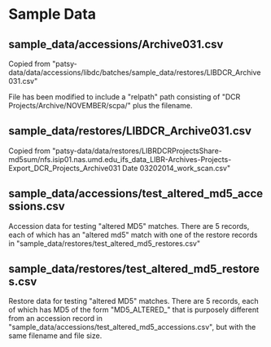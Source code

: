 # Sample Data

## sample_data/accessions/Archive031.csv

Copied from "patsy-data/data/accessions/libdc/batches/sample_data/restores/LIBDCR_Archive031.csv"

File has been modified to include a "relpath" path consisting of
"DCR Projects/Archive/NOVEMBER/scpa/" plus the filename.

## sample_data/restores/LIBDCR_Archive031.csv

Copied from "patsy-data/data/restores/LIBRDCRProjectsShare-md5sum/nfs.isip01.nas.umd.edu_ifs_data_LIBR-Archives-Projects-Export_DCR_Projects_Archive031 Date 03202014_work_scan.csv"

## sample_data/accessions/test_altered_md5_accessions.csv

Accession data for testing "altered MD5" matches. There are 5 records, each
of which has an "altered md5" match with one of the restore records in
"sample_data/restores/test_altered_md5_restores.csv"

## sample_data/restores/test_altered_md5_restores.csv

Restore data for testing "altered MD5" matches. There are 5 records, each
of which has MD5 of the form "MD5_ALTERED_<NUMBER>" that is purposely different
from an accession record in
"sample_data/accessions/test_altered_md5_accessions.csv", but with the same
filename and file size.